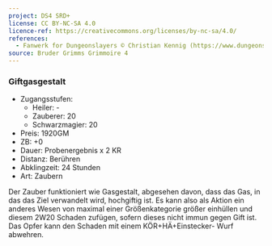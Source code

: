 ```yaml
---
project: DS4 SRD+
license: CC BY-NC-SA 4.0
licence-ref: https://creativecommons.org/licenses/by-nc-sa/4.0/
references: 
  - Fanwerk for Dungeonslayers © Christian Kennig (https://www.dungeonslayers.net/)
source: Bruder Grimms Grimmoire 4
---
```


### Giftgasgestalt

- Zugangsstufen:
  - Heiler: -
  - Zauberer: 20
  - Schwarzmagier: 20
- Preis: 1920GM
- ZB: +0
- Dauer: Probenergebnis x 2 KR
- Distanz: Berühren
- Abklingzeit: 24 Stunden
- Art: Zaubern

Der Zauber funktioniert wie Gasgestalt, abgesehen davon, dass das Gas, in das das Ziel verwandelt wird, hochgiftig ist. Es kann also als Aktion ein anderes Wesen von maximal einer Größenkategorie größer einhüllen und diesem 2W20 Schaden zufügen, sofern dieses nicht immun gegen Gift ist. Das Opfer kann den Schaden mit einem KÖR+HÄ+Einstecker- Wurf abwehren.

